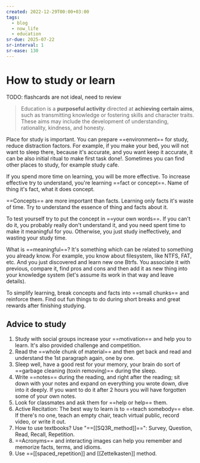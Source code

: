 ```yaml
---
created: 2022-12-29T00:00+03:00
tags:
  - blog
  - now_life
  - education
sr-due: 2025-07-22
sr-interval: 1
sr-ease: 130
---
```


# How to study or learn

TODO: flashcards are not ideal, need to review

> Education is a **purposeful activity** directed at **achieving certain aims**, such as transmitting knowledge or fostering skills and character traits. These aims may include the development of understanding, rationality, kindness, and honesty.

Place for study is important. You can prepare ==environment== for study, reduce distraction factors. For example, if you make your bed, you will not want to sleep there, because it's accurate, and you want keep it accurate, it can be also initial ritual to make first task done!. Sometimes you can find other places to study, for example study cafe.

If you spend more time on learning, you will be more effective. To increase effective try to understand, you're learning ==fact or concept==. Name of thing it's fact, what it does concept.

==Concepts== are more important than facts. Learning only facts it's waste of time. Try to understand the essence of thing and facts about it. <!--SR:!2024-08-04,1,210-->

To test yourself try to put the concept in ==your own words==. If you can't do it, you probably really don't understand it, and you need spent time to make it meaningful for you. Otherwise, you just study ineffectively, and wasting your study time.

What is ==meaningful==? It's something which can be related to something you already know. For example, you know about filesystem, like NTFS, FAT, etc. And you just discovered and learn new one Btrfs. You associate it with previous, compare it, find pros and cons and then add it as new thing into your knowledge system (let's assume its work in that way and leave details).

To simplify learning, break concepts and facts into ==small chunks== and reinforce them. Find out fun things to do during short breaks and great rewards after finishing studying.

## Advice to study

1. Study with social groups increase your ==motivation== and help you to learn. It's also provided challenge and competition.
2. Read the ==whole chunk of material== and then get back and read and understand the 1st paragraph again, one by one.
3. Sleep well, have a good rest for your memory, your brain do sort of ==garbage cleaning (toxin removing)== during the sleep.
4. Write ==notes== during the reading, and right after the reading; sit down with your notes and expand on everything you wrote down, dive into it deeply. If you want to do it after 2 hours you will have forgotten some of your own notes.
5. Look for classmates and ask them for ==help or help== them.
6. Active Recitation: The best way to learn is to ==teach somebody== else. If there's no one, teach an empty chair, teach virtual public, record video, or write it out.
7. How to use textbooks? Use "==[[SQ3R_method]]==": Survey, Question, Read, Recall, Repetition.
8. ==Acronyms== and interacting images can help you remember and memorize facts, terms, and idioms.
9. Use ==[[spaced_repetition]] and [[Zettelkasten]] method.
